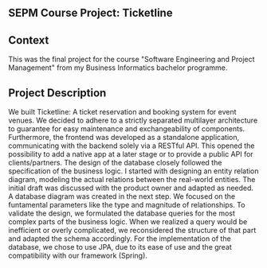 ## SEPM Course Project: Ticketline
## Context
This was the final project for the course "Software Engineering and Project Management" from my Business Informatics bachelor programme.

## Project Description
We built Ticketline: A ticket reservation and booking system for event venues. We decided to adhere to a strictly separated multilayer architecture to guarantee for easy maintenance and exchangeability of components. Furthermore, the frontend was developed as a standalone application, communicating with the backend solely via a RESTful API. This opened the possibility to add a native app at a later stage or to provide a public API for clients/partners.
The design of the database closely followed the specification of the business logic. I started with designing an entity relation diagram, modeling the actual relations between the real-world entities. The initial draft was discussed with the product owner and adapted as needed. A database diagram was created in the next step. We focused on the funtamental parameters like the type and magnitude of relationships. To validate the design, we formulated the database queries for the most complex parts of the business logic. When we realized a query would be inefficient or overly complicated, we reconsidered the structure of that part and adapted the schema accordingly. For the implementation of the database, we chose to use JPA, due to its ease of use and the great compatibility with our framework (Spring).
